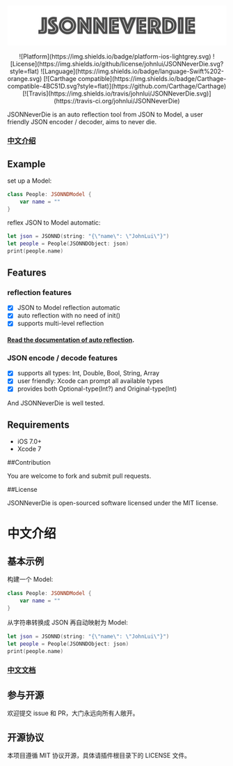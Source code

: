 <p align="center">
<img src="https://raw.githubusercontent.com/johnlui/JSONNeverDie/master/assets/logo.jpg">
</p>

<p align="center">
![Platform](https://img.shields.io/badge/platform-ios-lightgrey.svg)
 ![License](https://img.shields.io/github/license/johnlui/JSONNeverDie.svg?style=flat) ![Language](https://img.shields.io/badge/language-Swift%202-orange.svg) [![Carthage compatible](https://img.shields.io/badge/Carthage-compatible-4BC51D.svg?style=flat)](https://github.com/Carthage/Carthage) [![Travis](https://img.shields.io/travis/johnlui/JSONNeverDie.svg)](https://travis-ci.org/johnlui/JSONNeverDie)
</p>

JSONNeverDie is an auto reflection tool from JSON to Model, a user friendly JSON encoder / decoder, aims to never die.

### [中文介绍](#中文介绍)

## Example
set up a Model:

```swift
class People: JSONNDModel {
    var name = ""
}
```
reflex JSON to Model automatic:

```swift
let json = JSONND(string: "{\"name\": \"JohnLui\"}")
let people = People(JSONNDObject: json)
print(people.name)
```

## Features

### reflection features
- [x] JSON to Model reflection automatic
- [x] auto reflection with no need of init()
- [x] supports multi-level reflection

#### [Read the documentation of auto reflection](https://github.com/johnlui/JSONNeverDie/wiki).

### JSON encode / decode features
- [x] supports all types: Int, Double, Bool, String, Array
- [x] user friendly: Xcode can prompt all available types
- [x] provides both Optional-type(Int?) and Original-type(Int)

And JSONNeverDie is well tested.


## Requirements

* iOS 7.0+
* Xcode 7


##Contribution

You are welcome to fork and submit pull requests.

##License

JSONNeverDie is open-sourced software licensed under the MIT license.

# 中文介绍

## 基本示例
构建一个 Model:

```swift
class People: JSONNDModel {
    var name = ""
}
```
从字符串转换成 JSON 再自动映射为 Model:

```swift
let json = JSONND(string: "{\"name\": \"JohnLui\"}")
let people = People(JSONNDObject: json)
print(people.name)
```

### [中文文档](https://github.com/johnlui/JSONNeverDie/wiki/%E4%B8%AD%E6%96%87%E6%96%87%E6%A1%A3)

## 参与开源

欢迎提交 issue 和 PR，大门永远向所有人敞开。

## 开源协议

本项目遵循 MIT 协议开源，具体请插件根目录下的 LICENSE 文件。

